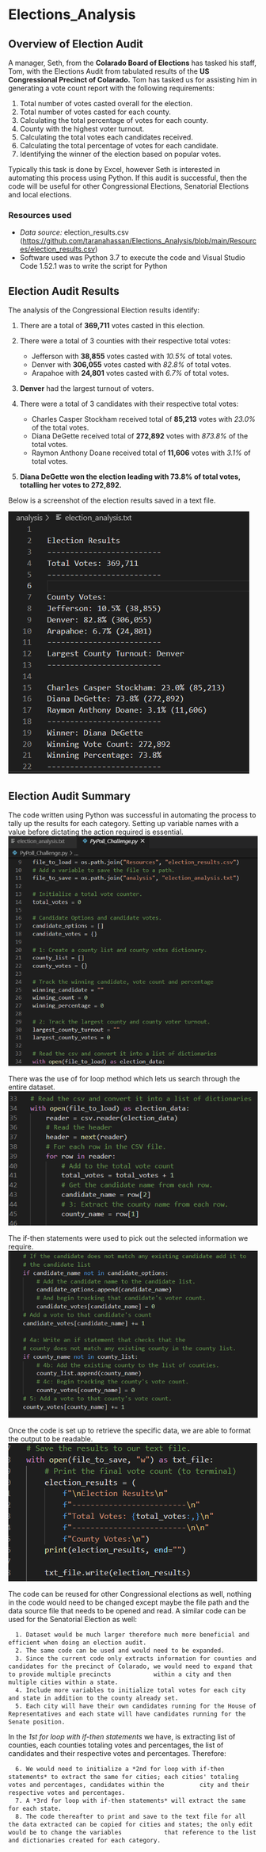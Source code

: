 # Elections_Analysis

## Overview of Election Audit

A manager, Seth, from the **Colarado Board of Elections** has tasked his staff, Tom, with the Elections Audit from tabulated results of the **US Congressional Precinct of Colarado.**  Tom has tasked us for assisting him in generating a vote count report with the following requirements:

1. Total number of votes casted overall for the election.
2. Total number of votes casted for each county.
3. Calculating the total percentage of votes for each county.
4. County with the highest voter turnout.
5. Calculating the total votes each candidates received.
6. Calculating the total percentage of votes for each candidate.
7. Identifying the winner of the election based on popular votes.

Typically this task is done by Excel, however Seth is interested in automating this process using Python.  If this audit is successful, then the code will be useful for other Congressional Elections, Senatorial Elections and local elections.  


### Resources used

- *Data source:* election_results.csv (https://github.com/taranahassan/Elections_Analysis/blob/main/Resources/election_results.csv)
- Software used was Python 3.7 to execute the code and Visual Studio Code 1.52.1 was to write the script for Python

## Election Audit Results

The analysis of the Congressional Election results identify:
1. There are a total of **369,711** votes casted in this election.
2. There were a total of 3 counties with their respective total votes:
      - Jefferson with **38,855** votes casted with *10.5%* of total votes.
      - Denver with **306,055** votes casted with *82.8%* of total votes.
      - Arapahoe with **24,801** votes casted with *6.7%* of total votes.
3. **Denver** had the largest turnout of voters.
      
4. There were a total of 3 candidates with their respective total votes:
      - Charles Casper Stockham received total of **85,213** votes with *23.0%* of the total votes.
      - Diana DeGette received total of **272,892** votes with *873.8%* of the total votes.
      - Raymon Anthony Doane received total of **11,606** votes with *3.1%* of total votes.
      
5. **Diana DeGette won the election leading with 73.8% of total votes, totalling her votes to 272,892.**

Below is a screenshot of the election results saved in a text file.

![Election_results](https://github.com/taranahassan/Elections_Analysis/blob/main/Image_examples/Elections_results.png?raw=true)



## Election Audit Summary

The code written using Python was successful in automating the process to tally up the results for each category.  Setting up variable names with a value before dictating the action required is essential. ![Setting_variable_example](https://github.com/taranahassan/Elections_Analysis/blob/main/Image_examples/Setting_variable_example.png?raw=true)

There was the use of for loop method which lets us search through the entire dataset.  ![For_loop_example](https://github.com/taranahassan/Elections_Analysis/blob/main/Image_examples/For_loop_example.png?raw=true)

The if-then statements were used to pick out the selected information we require. ![If_statement_example](https://github.com/taranahassan/Elections_Analysis/blob/main/Image_examples/If_statement_example.png?raw=true)

Once the code is set up to retrieve the specific data, we are able to format the output to be readable.  ![Formatting_output_example](https://github.com/taranahassan/Elections_Analysis/blob/main/Image_examples/Formatting_output_example.png?raw=true)

The code can be reused for other Congressional elections as well, nothing in the code would need to be changed except maybe the file path and the data source file that needs to be opened and read.
A similar code can be used for the Senatorial Election as well:

      1. Dataset would be much larger therefore much more beneficial and efficient when doing an election audit.  
      2. The same code can be used and would need to be expanded.  
      3. Since the current code only extracts information for counties and candidates for the precinct of Colarado, we would need to expand that to provide multiple precincts            within a city and then multiple cities within a state.  
      4. Include more variables to initialize total votes for each city and state in addition to the county already set.
      5. Each city will have their own candidates running for the House of Representatives and each state will have candidates running for the Senate position.  

In the *1st for loop with if-then statements* we have, is extracting list of counties, each counties totaling votes and percentages, the list of candidates and their respective votes and percentages. Therefore:

      6. We would need to initialize a *2nd for loop with if-then statements* to extract the same for cities; each cities' totaling votes and percentages, candidates within the          city and their respective votes and percentages.  
      7. A *3rd for loop with if-then statements* will extract the same for each state.  
      8. The code thereafter to print and save to the text file for all the data extracted can be copied for cities and states; the only edit would be to change the variables            that reference to the list and dictionaries created for each category.
